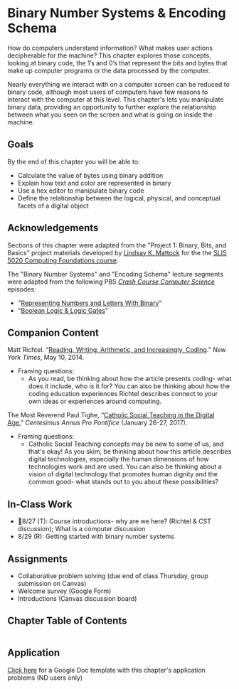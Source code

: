 # <i class="fa-solid fa-cubes" aria-hidden="true"></i> Binary Number Systems & Encoding Schema

How do computers understand information? What makes user actions decipherable for the machine? This chapter explores those concepts, looking at binary code, the 1’s and 0’s that represent the bits and bytes that make up computer programs or the data processed by the computer.

Nearly everything we interact with on a computer screen can be reduced to binary code, although most users of computers have few reasons to interact with the computer at this level. This chapter's lets you manipulate binary data, providing an opportunity to further explore the relationship between what you seen on the screen and what is going on inside the machine.

## Goals <i class="fa-solid fa-medal" aria-hidden="true"></i>

By the end of this chapter you will be able to:
-	Calculate the value of bytes using binary addition
-	Explain how text and color are represented in binary
-	Use a hex editor to manipulate binary code
-	Define the relationship between the logical, physical, and conceptual facets of a digital object

## Acknowledgements <i class="fa-solid fa-hands-clapping" aria-hidden="true"></i>

Sections of this chapter were adapted from the "Project 1: Binary, Bits, and Basics" project materials developed by [Lindsay K. Mattock](http://lindsaymattock.net/) for the the [SLIS 5020 Computing Foundations course](http://lindsaymattock.net/computingfoundations.html). 

The "Binary Number Systems" and "Encoding Schema" lecture segments were adapted from the following PBS *[Crash Course Computer Science](https://www.pbs.org/show/crash-course-computer-science/)* episodes:
- "[Representing Numbers and Letters With Binary](https://www.pbs.org/video/representing-numbers-and-letters-with-binary-crash-course-c-pgrlei/)"
- "[Boolean Logic & Logic Gates](https://www.pbs.org/video/boolean-logic-logic-gates-crash-course-computer-science-nobmpt/)"

## Companion Content <i class="fa-solid fa-bookmark" aria-hidden="true"></i>

Matt Richtel. “[Reading, Writing, Arithmetic, and Increasingly, Coding](https://www.nytimes.com/2014/05/11/us/reading-writing-arithmetic-and-lately-coding.html).” *New York Times*, May 10, 2014.
- Framing questions:
  * As you read, be thinking about how the article presents coding- what does it include, who is it for? You can also be thinking about how the coding education experiences Richtel describes connect to your own ideas or experiences around computing.

The Most Reverend Paul Tighe, “[Catholic Social Teaching in the Digital Age](https://www.centesimusannus.org/wp-content/uploads/2018/09/Tighe-ENG-1.pdf),”  *Centesimus Annus Pro Pontifice* (January 26-27, 2017).
- Framing questions:
  * Catholic Social Teaching concepts may be new to some of us, and that's okay! As you skim, be thinking about how this article describes digital technologies, especially the human dimensions of how technologies work and are used. You can also be thinking about a vision of digital technology that promotes human dignity and the common good- what stands out to you about these possibilities?
  
## In-Class Work <i class="fa-solid fa-chalkboard-user" aria-hidden="true"></i>

- 8/27 (T): Course introductions- why are we here? (Richtel & CST discussion); What is a computer discussion
- 8/29 (R): Getting started with binary number systems

## Assignments 

- Collaborative problem solving (due end of class Thursday, group submission on Canvas)
- Welcome survey (Google Form)
- Introductions (Canvas discussion board)

## Chapter Table of Contents <i class="fa-list-ul" aria-hidden="true"></i>

```{tableofcontents}
```

## Application <i class="fa-solid fa-clipboard-question" aria-hidden="true"></i>

[Click here](https://docs.google.com/document/d/172KM0g9zsvhJeeWzvUszeqCxfJOWMulwetfx8hLCu9M/copy) for a Google Doc template with this chapter's application problems (ND users only)